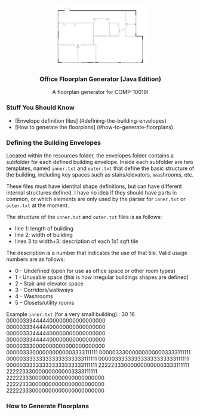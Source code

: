 <!-- DO WE NEED A LOGO?  WHY NOT! -->
<div align="center">
  <img src="images/ofp.jpg" alt="Awful Logo">

  <h3 align="center">Office Floorplan Generator (Java Edition)</h3>
  <p align="center">
    A floorplan generator for COMP-10019!
  </p>
</div>

### Stuff You Should Know
* [Envelope definition files] (#defining-the-building-envelopes)
* [How to generate the floorplans] (#how-to-generate-floorplans)

### Defining the Building Envelopes
Located within the resources folder, the envelopes folder contains a subfolder
for each defined building envelope.  Inside each subfolder are two templates,
named ``inner.txt`` and ``outer.txt`` that define the basic structure of the
building, including key spaces such as stairs/elevators, washrooms, etc.

These files must have identital shape definitions, but can have different
internal structures defined.  I have no idea if they should have parts in
common, or which elements are only used by the parser for ``inner.txt`` or
``outer.txt`` at the moment.

The structure of the ``inner.txt`` and ``outer.txt`` files is as follows:
* line 1: length of building
* line 2: width of building
* lines 3 to width+3: description of each 1x1 sqft tile

The description is a number that indicates the use of that tile. Valid usage
numbers are as follows:
* 0 - Undefined (open for use as office space or other room types)
* 1 - Unusable space (this is how irregular buildings shapes are defined)
* 2 - Stair and elevator space
* 3 - Corridors/walkways
* 4 - Washrooms
* 5 - Closets/utility rooms

Example ``inner.txt`` (for a very small building)::
    30
    16
    000003334444400000000000000000
    000003334444400000000000000000
    000003334444400000000000000000
    000003334444400000000000000000
    000003330000000000000000000000
    000003330000000000003333111111
    000003330000000000003333111111
    000003333333333333333333111111
    000003333333333333333333111111
    000003333333333333333333111111
    222223330000000000003333111111
    222223330000000000003333111111
    222223330000000000000000000000
    222223330000000000000000000000
    222223330000000000000000000000

### How to Generate Floorplans

